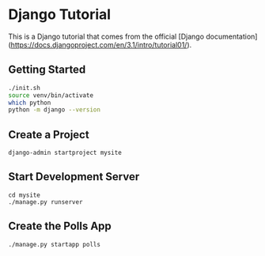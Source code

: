 # Django Tutorial

This is a Django tutorial that comes from the official [Django documentation]
(https://docs.djangoproject.com/en/3.1/intro/tutorial01/).

## Getting Started

```bash
./init.sh
source venv/bin/activate
which python
python -m django --version
```

## Create a Project

```
django-admin startproject mysite
```

## Start Development Server

```
cd mysite
./manage.py runserver
```

## Create the Polls App

```
./manage.py startapp polls
```

